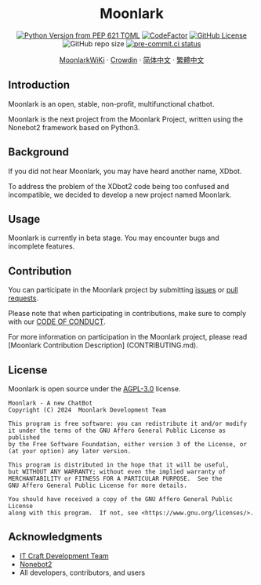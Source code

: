 <div align="center">

  <h1>Moonlark</h1>

[![Python Version from PEP 621 TOML](https://img.shields.io/python/required-version-toml?tomlFilePath=https%3A%2F%2Fgithub.com%2FMoonlark-Dev%2FMoonlark%2Fraw%2Fmain%2Fpyproject.toml)](https://github.com/Moonlark-Dev/Moonlark/blob/main/pyproject.toml)
[![CodeFactor](https://www.codefactor.io/repository/github/moonlark-dev/moonlark/badge)](https://www.codefactor.io/repository/github/moonlark-dev/moonlark)
[![GitHub License](https://img.shields.io/github/license/Moonlark-Dev/Moonlark)](LICENSE)
![GitHub repo size](https://img.shields.io/github/repo-size/Moonlark-Dev/Moonlark)
[![pre-commit.ci status](https://results.pre-commit.ci/badge/github/Moonlark-Dev/Moonlark/main.svg)](https://results.pre-commit.ci/latest/github/Moonlark-Dev/Moonlark/main)

[MoonlarkWiKi](https://moonlark-wiki.itcdt.top/) ·
[Crowdin](https://crowdin.com/project/moonlark) ·
[简体中文](README.md) ·
[繁體中文](README_zho.md)

</div>

## Introduction

Moonlark is an open, stable, non-profit, multifunctional chatbot.

Moonlark is the next project from the Moonlark Project, written using the Nonebot2 framework based on Python3.

## Background

If you did not hear Moonlark, you may have heard another name, XDbot.

To address the problem of the XDbot2 code being too confused and incompatible, we decided to develop a new project named Moonlark.

## Usage

Moonlark is currently in beta stage. You may encounter bugs and incomplete features.

## Contribution

You can participate in the Moonlark project by submitting [issues](https://github.com/Moonlark-Dev/Moonlark/issues/new/choose) or [pull requests](https://github.com/Moonlark-Dev/Moonlark/compare).

Please note that when participating in contributions, make sure to comply with our [CODE OF CONDUCT](CODE_OF_CONDUCT.md).

For more information on participation in the Moonlark project, please read [Moonlark Contribution Description] (CONTRIBUTING.md).

## License

Moonlark is open source under the [AGPL-3.0](LICENSE) license.

```
Moonlark - A new ChatBot
Copyright (C) 2024  Moonlark Development Team

This program is free software: you can redistribute it and/or modify
it under the terms of the GNU Affero General Public License as published
by the Free Software Foundation, either version 3 of the License, or
(at your option) any later version.

This program is distributed in the hope that it will be useful,
but WITHOUT ANY WARRANTY; without even the implied warranty of
MERCHANTABILITY or FITNESS FOR A PARTICULAR PURPOSE.  See the
GNU Affero General Public License for more details.

You should have received a copy of the GNU Affero General Public License
along with this program.  If not, see <https://www.gnu.org/licenses/>.
```

## Acknowledgments

- [IT Craft Development Team](https://itcdt.top)
- [Nonebot2](https://nonebot.dev)
- All developers, contributors, and users
